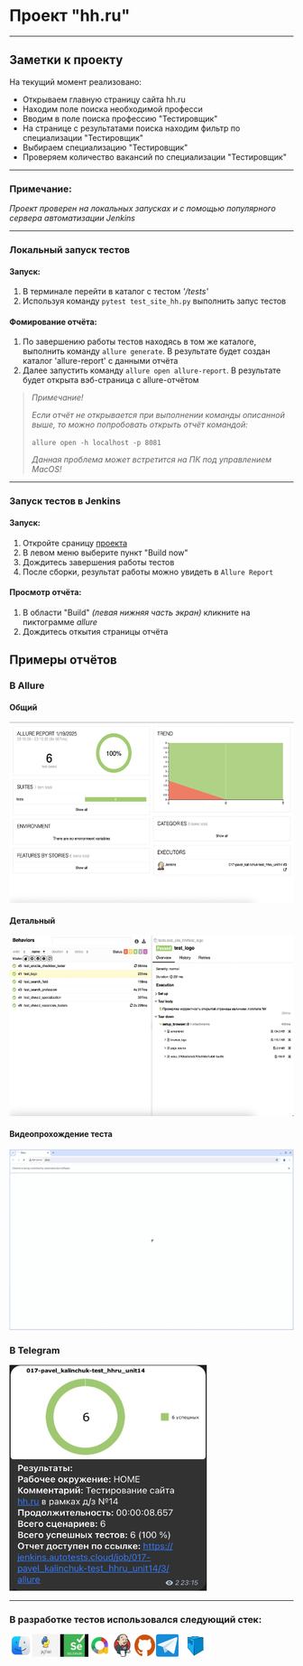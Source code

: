 # Проект "hh.ru"
___


## Заметки к проекту
На текущий момент реализовано:
- Открываем главную страницу сайта hh.ru
- Находим поле поиска необходимой професси
- Вводим в поле поиска профессию "Тестировщик"
- На странице с результатами поиска находим фильтр по специализации "Тестировщик"
- Выбираем специализацию "Тестировщик"
- Проверяем количество вакансий по специализации "Тестировщик"

___ 
### Примечание:
*Проект проверен на локальных запусках и с помощью популярного сервера автоматизации Jenkins*
___

### Локальный запуск тестов

#### Запуск:
1. В терминале перейти в каталог с тестом *'/tests'*
2. Используя команду `pytest test_site_hh.py` выполнить запус тестов
#### Фомирование отчёта:
1. По завершению работы тестов находясь в том же каталоге, выполнить команду `allure generate`. В результате будет создан каталог 'allure-report' с данными отчёта
2. Далее запустить команду `allure open allure-report`. В результате будет открыта вэб-страница с allure-отчётом

> *Примечание!* 
> 
> *Если отчёт не открывается при выполнении команды описанной выше, то можно попробовать открыть отчёт командой:* 
> 
>`allure open -h localhost -p 8081`
> 
>*Данная проблема может встретится на ПК под управлением MacOS!*
___


### Запуск тестов в Jenkins

#### Запуск:
1. Откройте сраницу [проекта](https://jenkins.autotests.cloud/job/017-pavel_kalinchuk-test_hhru_unit14/)
2. В левом меню выберите пункт "Build now"
3. Дождитесь завершения работы тестов
5. После сборки, результат работы можно увидеть в ``Allure Report``

#### Просмотр отчёта:
1. В области "Build" *(левая нижняя часть экран)* кликните на пиктограмме *allure*
2. Дождитесь откытия страницы отчёта

## Примеры отчётов

### В Allure

#### Общий
<img src="resources/allure_general.png" width="630" height="320"/>

#### Детальный

<img src="resources/allure_detailed.png" width="630" height="320"/>

#### Видеопрохождение теста

<img src="resources/pytest.ini.gif" width="630" height="320"/>

### В Telegram

<img src="resources/telegram_report.png" width="350" height="400"/>

---
### В разработке тестов использовался следующий стек:  
<img src="resources/macos.png" height="40" width="40" /><img src="resources/python.jpg" height="40" width="50" /><img src="resources/selenium.jpg" height="40" width="50" /><img src="resources/allure.png" height="40" width="40" /><img src="resources/jenkins.svg" height="40" width="40" /><img src="resources/github.png" height="40" width="40" /><img src="resources/telegram.png" height="40" width="40" /><img src="resources/selenoid.jpg" height="40" width="60" />
